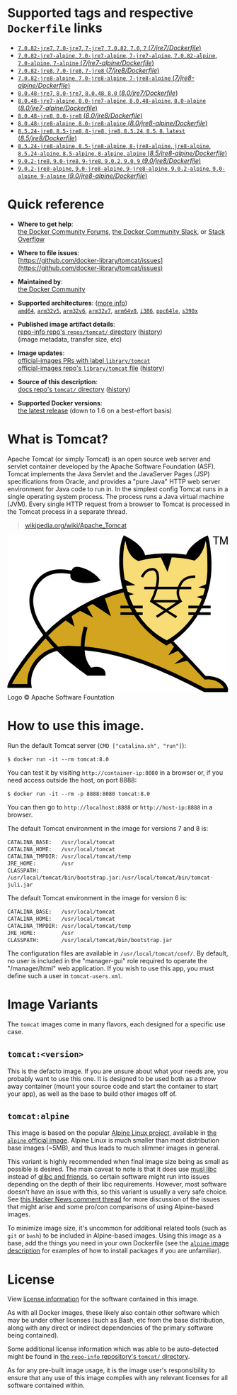 <!--

********************************************************************************

WARNING:

    DO NOT EDIT "tomcat/README.md"

    IT IS AUTO-GENERATED

    (from the other files in "tomcat/" combined with a set of templates)

********************************************************************************

-->

# Supported tags and respective `Dockerfile` links

-	[`7.0.82-jre7`, `7.0-jre7`, `7-jre7`, `7.0.82`, `7.0`, `7` (*7/jre7/Dockerfile*)](https://github.com/docker-library/tomcat/blob/5802aa060091bb2b18aee4f98a83a155540b978a/7/jre7/Dockerfile)
-	[`7.0.82-jre7-alpine`, `7.0-jre7-alpine`, `7-jre7-alpine`, `7.0.82-alpine`, `7.0-alpine`, `7-alpine` (*7/jre7-alpine/Dockerfile*)](https://github.com/docker-library/tomcat/blob/5a78361a9ce7ef48979acbcabe2acd9342d0168a/7/jre7-alpine/Dockerfile)
-	[`7.0.82-jre8`, `7.0-jre8`, `7-jre8` (*7/jre8/Dockerfile*)](https://github.com/docker-library/tomcat/blob/5802aa060091bb2b18aee4f98a83a155540b978a/7/jre8/Dockerfile)
-	[`7.0.82-jre8-alpine`, `7.0-jre8-alpine`, `7-jre8-alpine` (*7/jre8-alpine/Dockerfile*)](https://github.com/docker-library/tomcat/blob/5a78361a9ce7ef48979acbcabe2acd9342d0168a/7/jre8-alpine/Dockerfile)
-	[`8.0.48-jre7`, `8.0-jre7`, `8.0.48`, `8.0` (*8.0/jre7/Dockerfile*)](https://github.com/docker-library/tomcat/blob/be9bb25a8bec9027dc11a05531ecd1f4171c8411/8.0/jre7/Dockerfile)
-	[`8.0.48-jre7-alpine`, `8.0-jre7-alpine`, `8.0.48-alpine`, `8.0-alpine` (*8.0/jre7-alpine/Dockerfile*)](https://github.com/docker-library/tomcat/blob/0e8cf7367b4e3f3d77e8bc98fcec509bb7a8d7be/8.0/jre7-alpine/Dockerfile)
-	[`8.0.48-jre8`, `8.0-jre8` (*8.0/jre8/Dockerfile*)](https://github.com/docker-library/tomcat/blob/be9bb25a8bec9027dc11a05531ecd1f4171c8411/8.0/jre8/Dockerfile)
-	[`8.0.48-jre8-alpine`, `8.0-jre8-alpine` (*8.0/jre8-alpine/Dockerfile*)](https://github.com/docker-library/tomcat/blob/0e8cf7367b4e3f3d77e8bc98fcec509bb7a8d7be/8.0/jre8-alpine/Dockerfile)
-	[`8.5.24-jre8`, `8.5-jre8`, `8-jre8`, `jre8`, `8.5.24`, `8.5`, `8`, `latest` (*8.5/jre8/Dockerfile*)](https://github.com/docker-library/tomcat/blob/d9a438155caff88fad8114297954e2347b534ce3/8.5/jre8/Dockerfile)
-	[`8.5.24-jre8-alpine`, `8.5-jre8-alpine`, `8-jre8-alpine`, `jre8-alpine`, `8.5.24-alpine`, `8.5-alpine`, `8-alpine`, `alpine` (*8.5/jre8-alpine/Dockerfile*)](https://github.com/docker-library/tomcat/blob/efab5942d355f9bac6f6e2a99d82a40a564bef3c/8.5/jre8-alpine/Dockerfile)
-	[`9.0.2-jre8`, `9.0-jre8`, `9-jre8`, `9.0.2`, `9.0`, `9` (*9.0/jre8/Dockerfile*)](https://github.com/docker-library/tomcat/blob/8c3a43c1c4f400ab9dfe6c5fe638b9c5264392c5/9.0/jre8/Dockerfile)
-	[`9.0.2-jre8-alpine`, `9.0-jre8-alpine`, `9-jre8-alpine`, `9.0.2-alpine`, `9.0-alpine`, `9-alpine` (*9.0/jre8-alpine/Dockerfile*)](https://github.com/docker-library/tomcat/blob/b6a8794a995e0f482a3832b7c7041eec9a804f2a/9.0/jre8-alpine/Dockerfile)

# Quick reference

-	**Where to get help**:  
	[the Docker Community Forums](https://forums.docker.com/), [the Docker Community Slack](https://blog.docker.com/2016/11/introducing-docker-community-directory-docker-community-slack/), or [Stack Overflow](https://stackoverflow.com/search?tab=newest&q=docker)

-	**Where to file issues**:  
	[https://github.com/docker-library/tomcat/issues](https://github.com/docker-library/tomcat/issues)

-	**Maintained by**:  
	[the Docker Community](https://github.com/docker-library/tomcat)

-	**Supported architectures**: ([more info](https://github.com/docker-library/official-images#architectures-other-than-amd64))  
	[`amd64`](https://hub.docker.com/r/amd64/tomcat/), [`arm32v5`](https://hub.docker.com/r/arm32v5/tomcat/), [`arm32v6`](https://hub.docker.com/r/arm32v6/tomcat/), [`arm32v7`](https://hub.docker.com/r/arm32v7/tomcat/), [`arm64v8`](https://hub.docker.com/r/arm64v8/tomcat/), [`i386`](https://hub.docker.com/r/i386/tomcat/), [`ppc64le`](https://hub.docker.com/r/ppc64le/tomcat/), [`s390x`](https://hub.docker.com/r/s390x/tomcat/)

-	**Published image artifact details**:  
	[repo-info repo's `repos/tomcat/` directory](https://github.com/docker-library/repo-info/blob/master/repos/tomcat) ([history](https://github.com/docker-library/repo-info/commits/master/repos/tomcat))  
	(image metadata, transfer size, etc)

-	**Image updates**:  
	[official-images PRs with label `library/tomcat`](https://github.com/docker-library/official-images/pulls?q=label%3Alibrary%2Ftomcat)  
	[official-images repo's `library/tomcat` file](https://github.com/docker-library/official-images/blob/master/library/tomcat) ([history](https://github.com/docker-library/official-images/commits/master/library/tomcat))

-	**Source of this description**:  
	[docs repo's `tomcat/` directory](https://github.com/docker-library/docs/tree/master/tomcat) ([history](https://github.com/docker-library/docs/commits/master/tomcat))

-	**Supported Docker versions**:  
	[the latest release](https://github.com/docker/docker-ce/releases/latest) (down to 1.6 on a best-effort basis)

# What is Tomcat?

Apache Tomcat (or simply Tomcat) is an open source web server and servlet container developed by the Apache Software Foundation (ASF). Tomcat implements the Java Servlet and the JavaServer Pages (JSP) specifications from Oracle, and provides a "pure Java" HTTP web server environment for Java code to run in. In the simplest config Tomcat runs in a single operating system process. The process runs a Java virtual machine (JVM). Every single HTTP request from a browser to Tomcat is processed in the Tomcat process in a separate thread.

> [wikipedia.org/wiki/Apache_Tomcat](https://en.wikipedia.org/wiki/Apache_Tomcat)

![logo](https://raw.githubusercontent.com/docker-library/docs/8e31eb93a02d504d0cfe1da435aa31b377fc627d/tomcat/logo.png)Logo &copy; Apache Software Fountation

# How to use this image.

Run the default Tomcat server (`CMD ["catalina.sh", "run"]`):

```console
$ docker run -it --rm tomcat:8.0
```

You can test it by visiting `http://container-ip:8080` in a browser or, if you need access outside the host, on port 8888:

```console
$ docker run -it --rm -p 8888:8080 tomcat:8.0
```

You can then go to `http://localhost:8888` or `http://host-ip:8888` in a browser.

The default Tomcat environment in the image for versions 7 and 8 is:

	CATALINA_BASE:   /usr/local/tomcat
	CATALINA_HOME:   /usr/local/tomcat
	CATALINA_TMPDIR: /usr/local/tomcat/temp
	JRE_HOME:        /usr
	CLASSPATH:       /usr/local/tomcat/bin/bootstrap.jar:/usr/local/tomcat/bin/tomcat-juli.jar

The default Tomcat environment in the image for version 6 is:

	CATALINA_BASE:   /usr/local/tomcat
	CATALINA_HOME:   /usr/local/tomcat
	CATALINA_TMPDIR: /usr/local/tomcat/temp
	JRE_HOME:        /usr
	CLASSPATH:       /usr/local/tomcat/bin/bootstrap.jar

The configuration files are available in `/usr/local/tomcat/conf/`. By default, no user is included in the "manager-gui" role required to operate the "/manager/html" web application. If you wish to use this app, you must define such a user in `tomcat-users.xml`.

# Image Variants

The `tomcat` images come in many flavors, each designed for a specific use case.

## `tomcat:<version>`

This is the defacto image. If you are unsure about what your needs are, you probably want to use this one. It is designed to be used both as a throw away container (mount your source code and start the container to start your app), as well as the base to build other images off of.

## `tomcat:alpine`

This image is based on the popular [Alpine Linux project](http://alpinelinux.org), available in [the `alpine` official image](https://hub.docker.com/_/alpine). Alpine Linux is much smaller than most distribution base images (~5MB), and thus leads to much slimmer images in general.

This variant is highly recommended when final image size being as small as possible is desired. The main caveat to note is that it does use [musl libc](http://www.musl-libc.org) instead of [glibc and friends](http://www.etalabs.net/compare_libcs.html), so certain software might run into issues depending on the depth of their libc requirements. However, most software doesn't have an issue with this, so this variant is usually a very safe choice. See [this Hacker News comment thread](https://news.ycombinator.com/item?id=10782897) for more discussion of the issues that might arise and some pro/con comparisons of using Alpine-based images.

To minimize image size, it's uncommon for additional related tools (such as `git` or `bash`) to be included in Alpine-based images. Using this image as a base, add the things you need in your own Dockerfile (see the [`alpine` image description](https://hub.docker.com/_/alpine/) for examples of how to install packages if you are unfamiliar).

# License

View [license information](https://www.apache.org/licenses/LICENSE-2.0) for the software contained in this image.

As with all Docker images, these likely also contain other software which may be under other licenses (such as Bash, etc from the base distribution, along with any direct or indirect dependencies of the primary software being contained).

Some additional license information which was able to be auto-detected might be found in [the `repo-info` repository's `tomcat/` directory](https://github.com/docker-library/repo-info/tree/master/repos/tomcat).

As for any pre-built image usage, it is the image user's responsibility to ensure that any use of this image complies with any relevant licenses for all software contained within.
